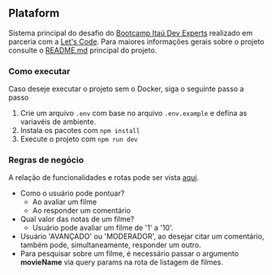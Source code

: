 ## Plataform

Sistema principal do desafio do [Bootcamp Itaú Dev Experts](https://letscode.com.br/processos-seletivos/itau-bootcamp-dev) realizado em parceria com a [Let's Code](http://letscode.com.br/). Para maiores informações gerais sobre o projeto consulte o [README.md](../../README.md) principal do projeto.

### Como executar

Caso deseje executar o projeto sem o Docker, siga o seguinte passo a passo

1. Crie um arquivo `.env` com base no arquivo `.env.example` e defina as variavéis de ambiente.
2. Instala os pacotes com `npm install`
3. Execute o projeto com `npm run dev`

### Regras de negócio

A relação de funcionalidades e rotas pode ser vista [aqui](../../assets/ROTAS.md).

- Como o usuário pode pontuar?
    - Ao avaliar um filme
    - Ao responder um comentário
- Qual valor das notas de um filme?
    - Usuário pode avaliar um filme de '1' a '10'.
- Usuário 'AVANÇADO' ou 'MODERADOR', ao desejar citar um comentário, também pode, simultaneamente, responder um outro.
- Para pesquisar sobre um filme, é necessário passar o argumento **movieName** via query params na rota de listagem de filmes. 